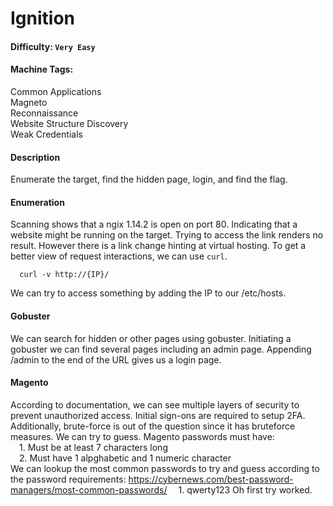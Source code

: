 # Ignition

#### Difficulty: <code>Very Easy</code>

#### Machine Tags:
  Common Applications  
  Magneto  
  Reconnaissance  
  Website Structure Discovery  
  Weak Credentials  

#### Description
  Enumerate the target, find the hidden page, login, and find the flag. 
  
#### **Enumeration**
  Scanning shows that a ngix 1.14.2 is open on port 80. Indicating that a website might be running on the target. Trying to access the link renders no result. However there is a link change hinting at virtual hosting. To get a better view of request interactions, we can use <code>curl</code>.  
  ```
    curl -v http://{IP}/
  ```
  We can try to access something by adding the IP to our /etc/hosts. 

#### **Gobuster**
  We can search for hidden or other pages using gobuster. Initiating a gobuster we can find several pages including an admin page. Appending /admin to the end of the URL gives us a login page. 

#### **Magento**
  According to documentation, we can see multiple layers of security to prevent unauthorized access. Initial sign-ons are required to setup 2FA. Additionally, brute-force is out of the question since it has bruteforce measures. We can try to guess. Magento passwords must have:   
    &emsp;1. Must be at least 7 characters long  
    &emsp;2. Must have 1 alpghabetic and 1 numeric character  
  We can lookup the most common passwords to try and guess according to the password requirements: 
  https://cybernews.com/best-password-managers/most-common-passwords/
    &emsp;1. qwerty123
  Oh first try worked. 
